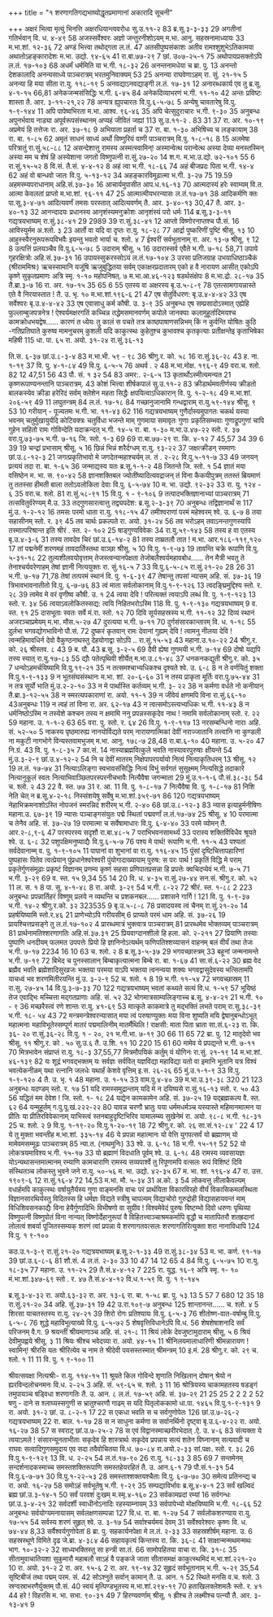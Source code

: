 +++
title = "१ शरणागतिगद्यभाष्योद्धृतप्रमाणानां अकारादि सूचनी"

+++
अक्षरं भित्वा मृत्युं भिनत्ति अक्षरधियान्त्ववरोधः 
सु.उ.११-२ 
83 
ब्र.सू.३-३-३३ 
29 
अगतीनां गतिर्भवान् 
वि. ध. ४-४९ 
58 
अजस्सर्वेश्वरः 
अज्ञो जन्तुरनीशोऽयम् 
म.भा. आनु. सहस्रनामाध्यायः 
33 
म.भा.शां. १२-३६ 
72 
अण्डं भित्त्वा तथोद्गता 
ल.तं. 
47 
अतसीपुष्पसंकाशः 
अतीव रामश्शुशुभेऽतिकामया 
अथातोऽहङ्कारादेशः 
म.भा. उद्यो. ९४-६५ 
41 
रा.बा.७७-२९ 
7 
छां. उ०७-२५-१ 
75 
अथोपायप्रसक्तोऽपि 
ल.तं. १७-१०३ 
68 
अधर्मं धर्ममिति या 
भ.गी. १८-३२ 
26 
अनन्तनामधेया च 
ब्रा. पु. 
13 
अनन्तो देशकालादि 
अनन्यसाध्ये 
पाञ्चरात्रम् भरतमुनिवाक्यम् 
53 
25 
अनन्या राघवेणाऽहम् 
रा. सुं. २१-१५ 
5 
अनन्या हि मया सीता 
रा.यु. ११८-१९ 
5 
अनवद्याऽनवद्याङ्गी 
ल.तं. १७-३१ 
12 
अनारब्धकार्य एव तु 
ब्र.सू. ४-१-१५ 
66,81 
अनेकजन्मसंसिद्धिः 
भ.गी. ६-४५ 
84 
अनेकदिव्याभरणं 
भ.गी. ११-१० 
42 
अन्तः प्रविष्टः शास्ता 
तै. आर. ३-११-२१,२२ 
78 
अन्यत्र ह्युपचारतः 
वि.पु.६-५-७८ 
5 
अन्येषु चावतारेषु 
वि.पु. १-९-१४४ 
11 
अपि पापेष्वभिरता 
म.भा. आश्व. ९६-४६ 
35 
अपि चेत्सुदुराचारः 
भ.गी. ९-३० 
35 
अनुबन्धः 
अपुनर्भवाय नाड्या अपूर्वरूपसंस्थानम् अप्यहं जीवितं जह्यां 
113 
सु.उ.११-२ . 
83 
31 
37 
रा. अर. १०-१९ 
अप्रमेयं हि तत्तेजः 
रा. अर. ३७-१८ 
9 
अभियाता प्रहर्ता च 
37 
रा. बा. १-३० 
अभिषिच्य च लङ्कायाम् 
38 
रा. बा. १-८५ 
62 
अमृतं साधनं साध्यं 
अर्थो विष्णुरियं वाणी 
पाञ्चरात्रम् वि.पु. १-८-१८ 
8 
15 
अलमेषा परित्रातुं 
रा.सुं.५८-८८ 
12 
असन्देशात्तु रामस्य अस्मत्स्वामिन्! 
अस्मान्वेत्थ परान्वेत्थ 
अस्या देव्या मनस्तस्मिन् 
अस्या मम च शेषं हि 
अस्येशाना जगतो विष्णुपत्नी 
रा.सुं.२७-२० 
14 
श.ग. 
म.भा.उ.द्यो. ७२-१०१ 
55 
6 
रा.सुं.१५-५२ 
8 
वि.सं. 
तै.सं. ४-४-१२ 
8 
अहं त्वा 
भ.गी. १८-६६ 
74 
अहं बीजप्रदः पिता 
भ.गी. १४-४ 
62 
अहं वो बान्धवो जातः 
वि.पु. ५-१३-१२ 
34 
अहङ्कारविमूढात्मा 
भ.गी. ३-२७ 
75 
19.59 
अहमस्म्यपराधानाम् 
अहि.सं.३७-३० 
16 
आचार्यमुपासीत 
आप.ध.१६-१३ 
70 
आत्मदास्यं हरेः स्वाम्यम् 
वि.त. 
आत्मा केवलतां प्राप्तो 
म.भा.शां. ९६-११ 
47 
25 
आत्मात्मीयभरन्यासः 
ल.तं.१७-७१ 
38 
आदिकर्मणि क्तः 
पा.सू.३-४-७१ 
आदित्यवर्णं तमसः परस्तात् आदित्यवर्णम् 
तै. आर. ३-४०-१३ 
30,47 
तै. आर. ३- ४०-१३ 
32 
आनन्दादयः प्रधानस्य 
आनृशंस्यमनुक्रोशः आनृशंस्यं परो धर्मः 
114 
ब्र.सू.३-३-११ 
गद्यत्रयभाष्यम् 
रा.सुं.३८-४१ 
29 
2989 
39 
रा.सुं.३८-४१ 
12 
आप्तो विष्णोरनाप्तश्च 
पौ.सं. 
16 
आविस्युर्मम 
अ.श्लो. ३ 
23 
आर्तो वा यदि वा दृप्तः 
रा.यु. १८-२८ 
77 
आर्द्रा पुष्करिणीं पुष्टिं 
श्रीसू. १३ 
10 
आहुस्स्वैरनुरूपरूपविभवैः 
इयन्तु भवतो भार्या 
च. श्लो. ४ 
7 
ईश्वरीं सर्वभूतानाम् 
रा. अर. १३-७ श्रीसू. ९ 
12 
8 
उत्पत्तिं प्रलयञ्चैव 
वि.पु.६-५-७८ 
5 
उदाराम् 
श्रीसू. ५ 
16 
उदारास्सर्व एवैते 
भ.गी. ७-१८ 
58,71 
उपाये गृहरक्षित्रोः 
अहि.सं.३७-३१ 
16 
उपायस्सुकरस्सोऽयं 
ल.तं.१७-१०४ 
3 
उरसा प्रतिजग्राह 
उभयाधिष्ठाञ्चैकं (श्रीराममिश्रः) 
ऋचस्सामानि यजूंषि 
ऋजुबुद्धितया सर्वम् 
एकाक्षरप्रदातारम् 
एको ह वै नारायण आसीत् 
एकोऽपि कृष्णे सुकृतप्रमाणः 
अत्रि स्मृ. १-१० महोपनिषत्. ७ 
म.भा.आ.४६-१२३ 
षडर्थसंक्षेपः 
8 
म.भा.द्रो. २८-१७ 
35 
तै.ब्रा.३-७ 
16 
रा. अर. १७-१५ 
35 
65 
6 
55 
एतस्य वा अक्षरस्य 
बृ.उ.५-८-९ 
78 
एतत्सामगायन्नास्ते 
एते वै निरयास्तात ! 
तै. उ. भृ. १० म.भा.शां.१९६-६ 
21 
47 
एष सेतुर्विधरण: 
बृ.उ.४-४-४२ 
33 
एष सर्वेश्वरः 
बृ.उ.४-४-४२ 
33 
एष एवासाधु कर्म 
कौषी. उ. ३-९ 
35 
अनुबन्धः 
एष सम्प्रसादोऽस्मात् 
एह्येहि फुल्लाम्बुजपत्रनेत्र ! ऐश्वर्यमक्षरगतिं 
कच्चिन्न तद्धेमसमानवर्णम् 
कपोले जानक्याः कलामुहूर्तादिमयश्च कामक्रोधभयद्वेष...... 
कारणं त ध्येयः तु 
कालं स पचते तत्र 
काष्ठपाषाणसन्निभम् किं न कुर्वन्ति योषितः कुठि -गतिप्रतिघाते 
कुरुष्व मामनुचरम् 
कुशली यदि काकुत्स्थः कुहेतुश्च कुभावश्च कृतकृत्याः प्रतीक्षन्तेइ कृताभिषेका महिषी 
115 
धा. पा. ६५ 
रा. अयो. ३१-२४ रा.सुं.३६-१३ 

ति.स. ६-३७ 
छां.उ.८-३-४ 
83 
म.भा.भी. ५९ - ९८ 
36 
श्रीगु.र. को. ५८ 
16 
रा.सुं.३६-२८ 
43 
ह. ना. १-१९ 
37 
वि. पु. ४-१-८४ 
49 
वि.पु. ६-५-५ 
76 
अथर्व . २ 
48 
म.भा.मोक्ष. १९६-९ 
49 
वरा.च. श्लो. 
82 
12 
47,51 
56 
43 
पौ. सं. १ ३२ 
54 
83 
अमर:. २-६-५ 
13 
कृतार्थोऽस्मीत्यमन्यत 
21 
कृष्णरूपाण्यनन्तानि 
पाञ्चरात्रम्. 
43 
कोशं भित्त्वा शीर्षकपालं 
सु.उ.११-२ 
83 
क्रीडार्थमवतीर्णस्य 
क्रीडतो बालकस्येव 
क्रीडा हरेरिदं सर्वम् 
क्लेशेन महता सिद्धैः 
क्षपयित्वाऽधिकारान् 
वि. पु. १-२-१८ 
49 
म.भा.शां. २०६-५९ 
49 
11 
लघुतन्त्रम् 
84 
ल.तं. १७-१८ 
84 
गच्छानुजानामि 
गन्धद्वाराम् 
रा.यु.५९-१४४ श्रीसू. ९ 
53 
10 
गरीयान् - पूज्यतमः 
भ.गी. भा. ११-४३ 
62 
116 
गद्यत्रयभाष्यम् 
गुणैर्दास्यमुपागतः 
चकर्थ यस्या भवनम् चतुर्मुखायुर्यदि कोटिवक्त्रः चतुर्विधा भजन्ते माम् 
गुणमाया समावृतः गुणाः प्रकृतिसम्भवाः गुणाद्रूपगुणां चापि 
गुहेन सहितो रामः 
गोविन्देति यदाक्रन्दत् 
भ.गी. १४-५ 
रा. बा. १-३० 
म.भा.उ.४७-२२ 
स्तो. र. ३७ 
वरा.पु.७३-७५ भ.गी. ७-१६ 
जि. स्तो. १-३ 
69 
69 
रा.बा.७७-२९ रा. कि. ४-१२ 
7 
45,57 
34 
39 
6 
39 
19 
चन्द्रां प्रभासाम् 
श्रीसू. ५ 
16 
छिन्नं भिन्नं शरैर्दग्धम् 
रा.यु. ९३-२२ 
37 
जक्षत्क्रीडन् रममाणः 
छां.उ.८-१२-३ 
21 
जगत्प्रकृतिभावो मे 
जगदेतन्महाश्चर्यम् 
ल. तं . २-२८ वि.पु.५-११-७ 
33 
49 
जनयन् प्रत्ययं तदा 
रा. बा. १-६५ 
36 
जन्माद्यस्य यतः 
ब्र.सू.१-१-२ 
48 
जितन्ते 
जि. स्तो. १ 
54 
ज्ञातं मया वसिष्ठेन 
म. भा. स. ९०-४२ 
58 
ज्ञानशक्तिबल 
ज्योतींष्यादित्यवद्राजन् तं विना कैकयीपुत्रम् ततस्तं म्रियमाणं तु ततस्सा हीमती बाला ततोऽवलोकिता देवाः 
वि.पु. ६-५-७४ 
10 
म. भा. उद्यो. ९२-३२ 
33 
रा. यु. १२४ - ६ 
35 
वरा.च. श्लो. 
81 
रा.सुं.५८-९१ 
15 
वि.पु. १ - ९-१०६ 
9 
तत्पादभक्तिज्ञानाभ्यां 
पाञ्चरात्रम् 
71 
तत्सवितुर्वरेण्यम् 
मै.उ. 
33 
तद्गुणसारत्वात्तु तद्व्यपदेश: 
ब्र.सू.२-३-३९ 
70 
अनुबन्धः 
तद्विज्ञानार्थं स 
117 
मुं.उ. १-२-१२ 
16 
तमसः परमो धाता 
रा.यु. ११८-१५ 
47 
तमीश्वराणां परमं महेश्वरम् 
श्वे. उ. ६-७ 
8 
तया सहासीनम् 
स्तो. र. ३९ 
45 
तव चार्थः प्रकल्पते 
रा. अयो. ३१-२४ 
56 
तव भरोऽहम् 
तवाऽनन्तगुणस्यापि तस्मात्परिश्रान्त इति 
श्रीरं . स्त. २- १०२ 
25 
षाड्गुण्यविवेकः 
34 
रा.यु.५९-१४३ 
58 
तस्य ह वा एतस्य 
बृ.उ.४-३-६ 
31 
तस्य तावदेव चिरं 
छां.उ.६-१४-२ 
81 
तस्य ताम्रतलौ तात ! 
म.भा. आर.१८६-११९,१२० 
17 
तां पद्मनेमीं शरणमहं तावदार्तिस्तथा वाञ्छा 
श्रीसू. ५ 
10 
वि.पु. १-९-७३ 
19 
तावन्ति चक्रे रूपाणि 
वि.पु. ५-३१-१८ 
22 
तुल्यशीलवयोवृत्ताम् तेजस्त्वन्यानपेक्षता तेजोबलैश्वर्यमहावबोध...... तेन मैत्री भवतु ते तेनाश्चर्यवरेणाहम् तेषां ज्ञानी नित्ययुक्तः 
रा. सुं.१६-५ 
7 
33 
वि.पु.६-५-८५ रा.सुं.२१-२० 
28 
26 
31 
भ.गी. ७-१७ 
71,78 
तेषां तत्परमं स्थानं 
वि. पु. १-६-३९ 
47 
तेषान्तु तपसां न्यासम् 
अहि. सं. ३७-३६ 
19 
त्रिभावभावनातीतो 
वि.पु. ६-७-७६ 
83 
त्वं माता सर्वलोकानाम् 
वि.पु.१-९-१२६ 
13 
त्वदङ्घ्रिमुद्दिश्य 
स्तो. र. २८ 
39 
त्वमेव मे वरं वृणीष्व 
कौषी. उ. १ 
24 
त्वया देवि ! परित्यक्तं 
त्वयाऽपि लब्धं 
वि. पु. १-९-१२३ 
13 
स्तो. र. ३४ 
56 
त्वयाऽवलोकितस्सद्य: त्वयि निहितभरोऽस्मि 
118 
वि. पु. १-९-१३० 
गद्यत्रयभाष्यम् 
9 
व. स्त. ९१ 
25 
दासभूताः स्वतः सर्वे 
मं.रा. स्तो. १२ 
70 
दिवि सूर्यसहस्रस्य 
भ.गी. ११-१२ 
32 
दिव्यं स्थानं अजरञ्चाप्रमेयम् 
म.भा. मौस.५-२७ 
47 
दुरत्यया 
भ.गी. ७-११ 
70 
दुर्गसंसारकान्तारम् 
वि. ध. १-१८ 
55 
दुर्लभा भगवद्योगभाविनो 
पौ.सं. 
72 
दुष्करं कृतवान् रामः 
देवानां गुह्यम् देवि ! त्वामनु नीलया देवि ! त्वन्महिमावधिर्न 
देवो वैकुण्ठनाथस्तु देहयोगाद्वा सोऽपि 
.. 
रा.सुं.१५-५३ 
43 
महाना.उ.१०-२२ 
24 
श्रीगु.र. को. २६ श्रीस्तव. ८ 
43 
9 
ब. पौ. 
43 
ब्र.सू. ३-२-५ 
69 
दैवी ह्येषा गुणमयी 
भ.गी. ७-१४ 
69 
दोषो यद्यपि तस्य स्यात् 
रा.यु.१७-८३ 
55 
द्यौः पतेत्पृथिवी शीर्येत् 
म.भा.उ.८१-४८ 
37 
धनकनकद्युती 
श्रीगु.र. को. ३५ 
7 
धन्योऽहमर्चयिष्यामि 
वि.पु.१९-२१ 
35 
न तत्समश्चाभ्यधिकश्च दृश्यते 
श्वे. उ. ६-८ 
8 
न ते वर्णयितुं शक्ता 
वि.पु.१-९-१३३ 
9 
न भूतसंघसंस्थानः 
म.भा. शां. २०-६-६० 
31 
न तस्य प्राकृता मूर्तिः 
वरा.पु.७५-४४ 
31 
न तत्र सूर्यो भाति 
मुं.उ.२-२-१० 
33 
न मे पार्थास्ति कर्तव्यम् 
भ.गी. ३- २२ 
38 
न कर्मणा वर्धते नो कनीयान् 
तै.ब्रा.३-१२-५५ 
38 
न स्मरत्यपकाराणां 
रा. अयो. ११-१ 
39 
न जीवेयं क्षणमपि विना 
रा.सुं.६६-१० 
43अनुबन्धः 
119 
न त्वहं तां विना 
रा. अर. ६२-१७ 
43 
न त्वत्समोऽस्त्यभ्यधिकः 
भ.गी. ११-४३ 
8 
न धर्मनिष्ठोऽस्मि 
न तस्येशे कश्चन तस्य न क्षमामि 
ननु प्रपन्नस्सकृदेव नाथ ! 
नमामि सर्वलोकानाम् 
स्तो. र. २२ 
59 
महाना. उ. १-१-२ 
63 
65 
वरा. पु. 
स्तो. र. ६४ 
26 
वि.पु. १-९-११७ 
13 
नरसम्बन्धिनो नाराः 
अहि. सं. ५२-५० 
5 
नाकस्य पृष्ठमारुह्य 
नानयोर्विद्यते परम् 
नारायणात्मिकां देवीं 
नराज्जातानि तत्त्वानि 
ना कुण्डली ना मकुटी 
नागभोगे विन्यस्तवामभुजम् 
म.भा. आनु. १७८-७ 
28,48 
रा.बा.६-१० 
40 
महाना. उ. ५-२० 
47 
नि.ग्रं. 
43 
वि. पु. १-८-३५ 
7 
का.सं. 
14 
नास्याब्रह्मवित्कुले भवति 
नास्यावरपुरुषाः क्षीयन्ते 
54 
मुं.उ.३-२-९ 
छां.उ.४-१२-२ 
54 
नि च देवीं मातरम् 
निक्षेपापरपर्यायो 
नित्यं नित्याकृतिधरम् 
13 
श्रीसू. १२ 
19 
ल.तं. १७-७४ 
31 
नित्याऽलिङ्गा स्वभावसंसिद्धिः 
नित्यं विभुं सर्वगतं सुसूक्ष्मम् 
नित्यसिद्धे तदाकारे 
नित्यानुकूलं स्वतः 
नित्याभिवाञ्छितपरस्परनीचभावैः 
नित्यैवैषा जगन्माता 
29 
मुं.उ.१-१-६ 
पौ.सं.३८-३८ 
54 
च. श्लो. २ 
43 
22 
वै. स्त. ७७ 
31 
र. आ. 
11 
वि. पु. १-८-१७ 
7 
नित्यैवैषा 
वि. पु. १-८-१७ 
81 
निशि नेति चेत् न 
ब्र.सू.४-२-१८ 
निस्संशयेषु सर्वेषु 
म.भा.शां.३५९-७१ 
86 
120 
गद्यत्रयभाष्यम् 
नेहाभिक्रमनाशोऽस्ति नोपजनं स्मरन्निदं शरीरम् 
भ.गी. २-४० 
68 
छां.उ.८-१२-३ 
83 
न्यास इत्याहुर्मनीषिणः 
महाना.उ. ६७-३९ 
19 
न्यासः पञ्चाङ्गसंयुतः 
पद्मे स्थितां पद्मवर्णां 
ल.तं.१७-७४ 
25 
श्रीसू. ४ 
10 
परमात्मा च तेनैव 
अहि. सं. ३७-२७ 
19 
परमात्मा च सर्वेषामाधारः 
वि.पु. ६-४-४० 
33 
परमे व्योमन् 
तै. आर.२-८,९-६ 
47 
परस्परस्य सदृशौ 
रा.बा.४८-५ 
7 
पराभिभवनसामर्थ्यं 
33 
परास्य शक्तिर्विविधैव श्रूयते 
श्वे. उ. ६-८ 
32 
पशुपक्षिमनुष्याद्यैः 
वि.पु.६-५-७ 
76 
पश्य मे पार्थ! रूपाणि 
भ.गी. ११-५ 
43 
पश्यतां सर्वदेवानाम्म् 
व. पु. १-९-१०५ 
11 
पापानां वा शुभानां वा 
रा.यु. ११६-४५ 
15 
पुंसां दृष्टिचित्तापहारिणां 
पुष्पहासः 
पितेव त्वत्प्रेयान् पुंप्रधानेश्वरेश्वरी 
पुंयोगादाख्यायाम् 
पुरुष: स परः पार्थ ! 
प्रकृतिं विद्धि मे पराम् 
प्रकृतेर्गुणसंमूढाः प्रकृष्टं विज्ञानम् 
प्रणम्य कृष्णं सहसा प्रणिपातप्रसन्ना हि 
प्रपत्तेः क्वचिदप्येवं 
भ.गी. ७-५ 
71 
भ.गी. ३-२९ 
69 
व. स्त. १५ 
9,34 
55 
14 
20 
वि. ध. ४-३५ रा.सुं.२७-४४ 
सन.सं. 
श्रीगु.र. को. ५२ 
11 
ल. स. १ 
8 
पा. सू. ४-१-४८ 
8 
रा. अयो. ३-२९ 
54 
भ.गी. ८-२२ 
72 
श्रीरं. स्त. १-८८ 
2 223 
अनुबन्धः 
प्रपन्नार्तिहरं विष्णुम् प्रलये न व्यथन्ति च 
प्रशकनबल...... 
प्रशासने गार्गि ! 
121 
वि. पु. १-९-३७ भ.गी. १४-२ श्रीगु.र.को. ३२ 
323535 
9 
बृ.उ.५-८-८ 
78 
प्रसादयस्व त्वं चैनम् 
रा.सुं.२१-२० 
14 
प्रहर्षयिष्यामि 
स्तो.र.४६ 
21 
प्राणेभ्योऽपि गरीयसीम् 
6 
प्राप्यते परमं धाम 
अहि. सं. ३७-२६ 
19 
प्रायश्चित्तप्रसङ्गे तु 
ल.तं.१७-१०२ 
4 
प्रारब्धमात्रं भुक्त्वात्र 
पाञ्चरात्रम् 
81 
प्रारब्धमेव भोक्तव्यम् 
पाञ्चरात्रम् 
81 
प्रार्थनामतिश्शरणागतिः 
अहि.सं.३७.३१ 
25 
प्रियवाग्दानशीलो हि 
हला. को. २-२११ 
27 
प्रियाणि तस्याः पुष्पाणि 
धनदीयम् 
फलमत उपपत्तेः 
प्रियो हि ज्ञानिनोऽत्यर्थम् 
फणिपतिश्शय्यासनं वाहनम् 
बलं वीर्यं तथा तेजः 
भ.गी. ७-१७ 
2234 16 
10 
63 
च. श्लो. २ 
8 
ब्र.सू.३-५-३७ 
29 
भगवच्छास्त्रम् 
33 
बहूनां जन्मनामन्ते 
भ.गी. ७-१९ 
72 
बिभेद च पुनस्सालान् बिम्बाकृत्यात्मना बिम्बे 
रा. बा. १-६७ 
41 
सा.सं.६-२२ 
30 
ब्रह्म वेद ब्रह्मैव भवति ब्रह्मेशादिसुरव्रजः 
भक्तया परमया वाऽपि 
भक्तया त्वनन्यया शक्यः 
भगवद्वासुदेवस्य भत्सितामपि याचध्वं भव शरणमितीरयन्ति 
मुं.उ. ३-२-९ 
52 
च. श्लो. १ 
8 
19 
भ.गी. ११-५४ 
72 
भगवच्छास्रम् 
11 
रा.सु. २७-४५ 
14 
वि.पु.३-७-३३ 
70 
122 
गद्यत्रयभाष्यम् 
भवतां कथ्यते सत्यं 
वि.ध. १-५९ 
57 
भूयिष्ठं तेज एवाद्भिः 
मच्चित्ता मद्गतप्राणाः 
अहि. सं. ५२ 
32 
भोगमात्रसाम्यलिङ्गाच्च 
ब्र.सू. ४-४-२१ 
21 
भ.गी. १० - ९ 
36 
मच्छरैस्त्वं रणे शान्तः 
रा.यु. ४१-६९ 
53 
मात्कृते काकमात्रे तु 
मद्भक्तिं लभते पराम् 
रा.सु.३८-३९ भ.गी. १८- ५४ 
43 
72 
मन्त्रमन्त्रेश्वरन्यासात् 
मया त्वं परुषाण्युक्तः मया विना शुष्यति मयि द्वेषानुबन्धोऽभूत् 
महात्मनाः 
महाविभूतेस्सम्पूर्ण मातरं पद्ममालिनीम् मातर्मैथिलि ! राक्षसी: 
माता पिता भ्राता 
सा.सं.६-२३ रा. कि. ३६- २० रा.सुं.३६-२८ वि.पु. १ - २०, २१ भ.गी.भा. ७-१९ 
30 
66 
11 
65 
72 
ब्रा. पु. 
12 
मातृदेवो भव 
श्रीसू. ११ श्रीगु.र. को . ५० सु.उ.६ तै. उ.शि. ११ 
10 
220 
15 
61 
60 
मामेव ये प्रपद्यन्ते 
भ.गी. ७-११ 
70 
मित्रभावेन संप्राप्तं 
रा.यु. १८-३ 
37,55,77 
मित्रमौपयिकं कर्तुम् यं योगिनः 
रा.सुं. २१-१९ 
14 
म.भा.शां. ४६-१३९ 
82 
यः शूद्रं भगवद्भक्तम् यः सर्वज्ञः सर्ववित् यज्ञविद्या महाविद्या 
यतो वा इमानि भूतानि 
यत्र विश्वं भवत्येकनीळम् 
यथा रत्नानि जलधेः 
यथार्हं केशवे वृत्तिम् 
इ.स. २६-२६ 
65 
मुं.उ.१-१-९ 
33 
वि.पु. १-९-१२० 
4 
तै. उ. भृ. १ 
48 
महाना. उ. १-१५ 
33 
वाम.पु.४-४० 
39 
म.भा.उ.३९-३८ 
320 
21 
123 
अनुबन्धः 
यदण्डम् 
स्तो. र. १७ 
51 
यदि रामस्समुद्रान्ताम् 
यदि मे न दयिष्यसे 
रा.सुं.१६-१३ स्तो. र. ५० 
43 
56 
यद्धितं मम देवेश ! 
जि. स्तो. १- १८ 
24 
यद्येन कामकामेन 
अहि. सं. ३७-२५ 
19 
यद्ब्रह्मकल्प 
वै. स्त. ६२ 
64 
यन्मुहूर्तम् 
ग.पु.पू.खं.२२२-२२ 
80 
यावन्न चरणौ भ्रातुः 
यया धर्ममधर्मञ्च 
यस्यास्ते महिमानमात्मन 
या प्रीतिः 
या प्रीतिरविवेकानाम् 
याभिस्त्वं स्तनबाहुदृष्टिभिरिव 
यामालम्ब्य सुखेनेमं 
रा. अयो. ९८-८ 
भ.गी. १८-३१ 
25 
च. श्लो. २ 
9 
वि.पु. १-१९-२० वि.पु.१-२०-१९ 
18 
72 
श्रीगु.र. को. २६ सा.सं.१२-८४ 
' 
22 
4 
17 
ये 
तु मुक्ता भवन्तीह 
म.भा.शां. ३३५-१४ 
46 
ये प्रपन्ना महात्मानः 
यो वेत्ति युगपत्सर्वं यो ब्रह्माणम् यो मामेवमसम्मूढः 
पाञ्चरात्रम् 
85 
न्या.त. (नाथमुनिः) 
33 
श्वे. उ. ६-१८ 
18 
भ.गी. १५-१९ 
52 
52 
यो लोकत्रयमाविश्य 
भ.गी. १५-१७ 
33 
यो ब्रह्माणं विदधाति पूर्वम् 
श्वे. उ. ६-१८ 
48 
रामस्य व्यवसायज्ञः 
योऽन्यथासन्तमात्मानम् 
रम्याणि कामचाराणि 
रामस्य सव्यपार्श्वे तु 
रिपूणामपि वत्सलः 
रूपं विशिष्टं दिवि संस्थितञ्च लोकस्तु भुवने जने 
रा.यु. ५०-५६ 
म. भा. उद्यो. ४२-३५ 
67 
म. भा. शां. १९६-४ 
47 
रा. उत्त. १९०९-६ 
12 
रा.सुं.१६-४ 
72 
14,53 
म.भा. मौ. ५-३४ 
31 
अ.को. ३ 
54 
लोकवत्तु लीलाकैवल्यम् 
वधार्हमपि काकुत्स्थः वर्षायुतैर्यस्य गुणा वाङ्मनसि 
वाचः परं प्रार्थयिता 
विकारविरहो वीर्यं विकासिकमलस्थिता विज्ञानसारथिर्यस्तु विदितस्स हि धर्मज्ञः 
विद्यते स्त्रीषु चापल्यम् विद्याचोरो गुरुद्रोही विद्यासहायवन्तं माम् विधिशिवसनकाद्यैः विना हेयैर्गुणादिभिः विभीषणो वा सुग्रीव ! 
विश्वमेवेदं पुरुषः 
विष्टम्भो दिवो धरुणः पृथिव्या 
विष्णुपत्नी विष्णुपोतं विना नान्यत् विष्णोर्देहानुरूपां वै विहितत्त्वाञ्चाश्रमकर्मापि वृद्धौ च मातापितरौ शतह्रदानां लोलत्वं 
शबर्या पूजितस्सम्यक् शरणं त्वां प्रपन्ना ये 
शरणागतवत्सलः 
शरणागतिरित्युक्ता शरा नानाविधापि 
124 
वि.पु. १ ९-१०० 

कठ.उ.१-३-९ 
रा.सुं.२१-२० 
गद्यत्रयभाष्यम् 
ब्र.सू.२-१-३३ 
49 
रा.सुं.३८-३४ 
53 
म. भा. कर्ण. ९१-१७ 
39 
छां.उ.६-८-६ 
81 
शौ.सं. 
4 
ल.तं. २-३० 
33 
10 
47 
14 
12 
65 
4 
84 
वि.पु. ६-५-७५ 
10 
रा.यु. १८-३५ 
77 
महाना. उ. ११-२५ 
29 
तै.सं.४-४-१२ 
7 225 
रा. युद्ध. १६-९ अत्रि स्मृ. १- १० मं.भा.शां.३४७-६९ स्तो . र. ४७ 
तै.सं.४-४-१२ 
वि.ध.१-५९ 
वि. पु. १ ९-१४५ 

ब्र.सू.३-४-३२ रा. अयो.६३-३२ 
रा. अर. १३-६ 
रा. बा. १-५८ 
ब्रा. पु. ५३ 
13 
5 
57 
7 
680 
12 
35 
18 
रा.सुं.२१-२० 
34 
अहि. सुं.३७-३१ 
19 
42 
उ.रा.१०९-७ 
अनुबन्धः 
125 
शान्तानन्त...... 
च. श्लो. ४ 
5 
शिरसा याचतस्तस्य 
रा.यु. २४-२१ 
39 
शिरो रोगः प्रतिश्यायः 
वि.पु. ६-५-३ 
76 
शीतोष्ण-वात-वर्षाम्बु 
वि.पु. ६-५-८ 
76 
शुद्धे महाविभूत्याख्ये 
वि.पु. ६-५-७२ 
5 
शेषवृत्तिविधानेऽपि 
वि.ध. 
56 
शेषशेषाशनादि सर्वं परिजनम् 
वै.ग. 
9 
श्रयन्तीं श्रीयमाणाञ्च 
अहि. सं. २१-८ 
11 
श्रियं लोके देवजुष्टामुदाराम् 
श्रीसू. ५ 
6 
श्रियं देवीमुपह्वये 
श्रीसू. ३ 
11 
श्रियः श्रीश्च भवेदग्र्या 
रा. अयो. ४४-१५ 
11 
श्रीनिलयमालाधारिणी 
श्रीमन्नारायण ! स्वामिन्! 
श्रीरसि यतः 
श्रीरित्येव च नाम ते 
श्रीदेवी पयसस्तस्मात् 
श्रीमन्त्रम् 
10 
इ.मं. 
28 
श्रीगु.र. को. २९ च. श्लो. १ 
11 
11 
वि. पु. १ ९-१०० 
11 

श्रीवत्सवक्षा नित्यश्रीः- 
रा.यु. ११४-१५ 
11 
श्रूयते किल गोविन्दे 
शृणाति निखिलान् दोषान् श्रेयो न ह्यरविन्दलोचनमनः 
वि.ध. २-२५ 
3 
अहि. सं. ५९-६५ 
च. श्लो. ३ 
11 
16 
श्रोत्रियस्य चाकामहतस्य 
षडङ्गं तमुपायञ्च 
षड्विधा शरणागतिः 
तै. उ. आन. ८ 
ल.तं. १७-५९ 
अहि. सं. ३७-२९ 
21 
25 
25 
2 2 2 2 
52 
षणु - दाने 
स श्लाघ्यस्सगुणी 
स भ्रातुश्चरणौ गाढम् स यदि पितृलोककामो 
धा.पा. १४६५ 
वि.पु.१-९-१३१ 
9 
रा. अयो. ३१-२ 
छां. उ. ८-२-१ 
17 
22 
स एकधा भवति स च सर्वगुणोपेतः 
126 
छां.उ.७-२६-२ 
गद्यत्रयभाष्यम् 
22 
रा. बाल. १-१७ 
28 
स न साधुना कर्मणा 
स सर्वानर्थिनो दृष्ट्वा 
बृ.उ.६-४-२२ रा. अयो. १६-२७ 
38 
57 
स स्वराट् 
छां.उ.७-२५-२ 
78 
स एवं विद्वानस्माच्छरीरभेदात् 
.ऐ. उ. ४-६ 
83 
संत्यक्ता ये त्वयाऽमले ! संसारन्यूनताभीताः सकृदेव हि शास्त्रार्थः 
सकृदेव प्रपन्नाय 
सत्यं शतेन विघ्नानाम् 
सत्यवादी च राघवः सत्वादिगुणसमुदाय एव 
सदा तवैवोचितया 
वि.ध. ७०-८४ रा.अयो.२-३३ 
सां.पक्षः. 
स्तो. र. ३८ 
26 
वि.पु.१-९-१२९ 
13 
वि. ध. २-२५ 
54 
ल.तं.१७-९० 
26 
रा.यु. १८-३३ 
3 
85 
69 
7 
सन्तमेनम् 
सन्दर्शनादकस्माच्च 
समस्तशक्तिरूपाणि 
समस्तहेयरहितं 
तै. उ. आन.६-१ 
79 
पौ.सं.१-३१ 
54 
वि.पु.६-७-७१ 
30 
वि.पु.१-२२-५३ 
28 
समस्ताश्शक्तयश्चैताः 
वि.पु. ६-७-७० 
30 
समेत्य प्रतिनन्द्य च 
रा. अयो. १६-२७ 
58 
समोऽहं सर्वभूतेषु 
भ.गी. ९-२९ 
35 
सम्पद्याविर्भावः 
ब्र.सू.४-४-१ 
23 
सर्वं खल्विदं ब्रह्म 
छां.उ.३-१४-१ 
50 
सर्वं परवशं दुःखम् 
म.स्मृ.४-१६० 
23 
सर्वकामप्रदां रम्यां 
16 
सर्वगन्धः 
छां.उ.३-४-२१ 
32 
सर्वदर्शी स्वाधीनोऽनादिः 
रहस्याम्नायम् 
33 
सर्वपापेभ्यो मोक्षयिष्यामि 
भ.गी. १८-६६ 
52 
अनुबन्धः 
सर्वयोग्यमनायासम् सर्वलक्षणसम्पन्ना 
127 
वि.ध. 
रा. बा. १-२७ 
54 
7 
सर्वलोकशरण्याय 
रा.यु. १७-५५ 
54 
सर्वस्य शरणं सुहृत् 
श्वे. उ. ३-१७ 
54 
सर्वाश्चर्यमयं देवम् 
31 
सर्वेश्वरेश्वरः कृष्णः 
वि. ध. ७४-४४ 
8,33 
सर्वैश्वर्यगुणोपेतां 
8 
ब्रा. पु. 
सहकार्यनपेक्षा मे 
ल.तं. २-३३ 
33 
सहस्रशीर्षम् 
महाना. उ. 
6 
सहस्रस्थूणे विमिते दृढ 
जे.ब्रा. ४-३८४ 
46 
सहायकृत्यं किन्तस्य 
रा. कि. ३६-८ 
41 
साक्षान्मन्मथमन्मथः 
भाग. १०-३२-२ 
32 
साध्यभक्तिस्तु सा हन्त्री 
सा.तं. 
66 
सामोपहितया वाचा 
रा. कि. ३१-८ 
35 
सीतामुवाचातियशा 
सुकुमारौ महाबलौ 
साऽहं वै पङ्कजे जाता 
सीतासमक्षं काकुत्स्थमिदं 
म.भा.शां.२२१-२० 
10 
रा. अयो. ३१-२ 
2 
रा. अर. १५-६ 
2 
रा. अर. १९-१४ 
32 
सुहृदं सर्वभूतानाम् 
भ.गी. ५-२९ 
35,54 
सृष्टिबीजं तथा पद्मम् 
परम. सं. 
42 
सोऽश्नुते सर्वान् कामान् 
तै. उ. आन. १ 
52 
स्थिते मनसि 
व.च. श्लो. 
3 
स्रग्वस्राभरणैर्युक्तम् 
पौ.सं. 
40 
स्वयं मृत्पिण्डभूतस्य 
म.भा.शां.२९४-१९ 
70 
हताखिलक्लेशमलैः 
स्तो. र. ४१ 
44 
हरे ! विहरसि 
म. भा. सभा. ९०-३१ 
49 
7 
हिरण्यवर्णाम् 
श्रीसू. १ 
ह्रीश्च ते लक्ष्मीश्च पत्न्यौ 
तै. आर. ३- १३-४१ 
9 